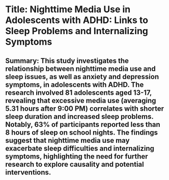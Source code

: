 # Title: Nighttime Media Use in Adolescents with ADHD: Links to Sleep Problems and Internalizing Symptoms

## Summary: This study investigates the relationship between nighttime media use and sleep issues, as well as anxiety and depression symptoms, in adolescents with ADHD. The research involved 81 adolescents aged 13-17, revealing that excessive media use (averaging 5.31 hours after 9:00 PM) correlates with shorter sleep duration and increased sleep problems. Notably, 63% of participants reported less than 8 hours of sleep on school nights. The findings suggest that nighttime media use may exacerbate sleep difficulties and internalizing symptoms, highlighting the need for further research to explore causality and potential interventions.